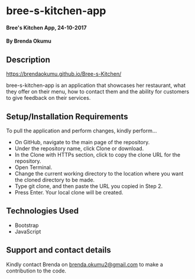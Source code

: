 # bree-s-kitchen-app

#### Bree's Kitchen App, 24-10-2017

#### By Brenda Okumu

## Description
https://brendaokumu.github.io/Bree-s-Kitchen/

bree-s-kitchen-app is an application that showcases her restaurant, what they offer on their menu, how to contact them and the ability for customers to give feedback on their services.

## Setup/Installation Requirements

To pull the application and perform changes, kindly perform...

* On GitHub, navigate to the main page of the repository.
* Under the repository name, click Clone or download.
* In the Clone with HTTPs section, click  to copy the clone URL for the repository.
* Open Terminal.
* Change the current working directory to the location where you want the cloned directory to be made.
* Type git clone, and then paste the URL you copied in Step 2.
* Press Enter. Your local clone will be created.

## Technologies Used

* Bootstrap
* JavaScript

## Support and contact details

Kindly contact Brenda on brenda.okumu2@gmail.com to make a contribution to the code.
